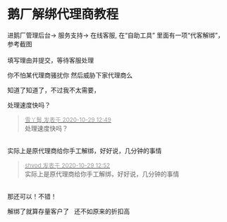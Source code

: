 # 鹅厂解绑代理商教程


进鹅厂管理后台-&gt; 服务支持-&gt; 在线客服, 在“自助工具” 里面有一项“代客解绑”，参考截图<br />
<img id="aimg_GJyvk" onclick="zoom(this, this.src, 0, 0, 0)" class="zoom" src="https://preview.cloud.189.cn/image/imageAction?param=B784165692FD0DE058F8AE488C5EBC0CDD46C29A1EC7A7E91E1BDEFE859C5532FE76E9E8BBEF7BCB621A940B94510BDCA9EF703EBD5323C9EF8E14F087684A33D567614FA3FD86DC9F79A072F14B894CFB7C5D2005E9FC264ECE27CC" onmouseover="img_onmouseoverfunc(this)" onload="thumbImg(this)" border="0" alt="" /><br />
<br />
填写理由并提交，等待客服处理

你不怕某代理商骚扰你 然后威胁下家代理商么<img id="aimg_UG3w9" onclick="zoom(this, this.src, 0, 0, 0)" class="zoom" src="https://cdn.jsdelivr.net/gh/hishis/forum-master/public/images/patch.gif" onmouseover="img_onmouseoverfunc(this)" onload="thumbImg(this)" border="0" alt="" />

知道了知道了，不过我不太需要，

处理速度快吗？

<div class="quote"><blockquote><font size="2"><a href="https://www.hostloc.com/forum.php?mod=redirect&amp;goto=findpost&amp;pid=9368771&amp;ptid=759770" target="_blank"><font color="#999999">雪丫鬟 发表于 2020-10-29 12:49</font></a></font><br />
处理速度快吗？</blockquote></div><br />
实际上是原代理商给你手工解绑，好好说，几分钟的事情

<div class="quote"><blockquote><font size="2"><a href="https://www.hostloc.com/forum.php?mod=redirect&amp;goto=findpost&amp;pid=9368777&amp;ptid=759770" target="_blank"><font color="#999999">shvod 发表于 2020-10-29 12:52</font></a></font><br />
实际上是原代理商给你手工解绑，好好说，几分钟的事情</blockquote></div><br />
那还可以！不错！

解绑了就算存量客户了&nbsp; &nbsp;还不如原来的折扣高
